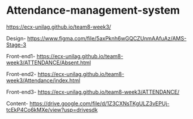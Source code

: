 # Attendance-management-system

https://ecx-unilag.github.io/team8-week3/

Design- https://www.figma.com/file/5axPknh6wGQCZUnmAAfuAz/AMS-Stage-3

Front-end1- https://ecx-unilag.github.io/team8-week3/ATTENDANCE/Absent.html

Front-end2- https://ecx-unilag.github.io/team8-week3/Attendance/index.html

Front-end3- https://ecx-unilag.github.io/team8-week3/ATTENDANCE/


Content- https://drive.google.com/file/d/1Z3CXNsTKgULZ3vEPUj-tcEkP4Co6kMXe/view?usp=drivesdk
